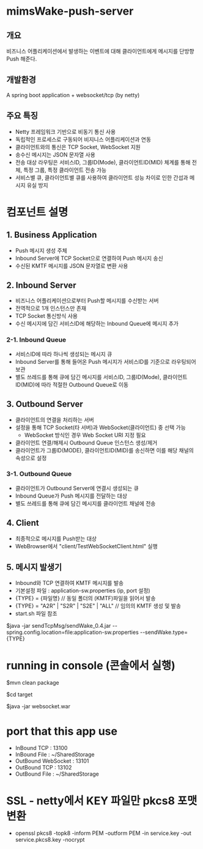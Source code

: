 ﻿# mimsWake-push-server

## 개요
비즈니스 어플리케이션에서 발생하는 이벤트에 대해 클라이언트에게 메시지를 단방향 Push 해준다.

## 개발환경
A spring boot application + websocket/tcp (by netty)

## 주요 특징
* Netty 프레임워크 기반으로 비동기 통신 사용
* 독립적인 프로세스로 구동되어 비지니스 어플리케이션과 연동
* 클라이언트와의 통신은 TCP Socket, WebSocket 지원
* 송수신 메시지는 JSON 문자열 사용
* 전송 대상 라우팅은 서비스ID, 그룹ID(Mode), 클라이언트ID(MID) 체계를 통해 전체, 특정 그룹, 특정 클라이언트 전송 가능
* 서비스별 큐, 클라이언트별 큐를 사용하여 클라이언트 성능 차이로 인한 간섭과 메시지 유실 방지

# 컴포넌트 설명
## 1. Business Application
* Push 메시지 생성 주체
* Inbound Server에 TCP Socket으로 연결하여 Push 메시지 송신
* 수신된 KMTF 메시지를 JSON 문자열로 변환 사용

## 2. Inbound Server
* 비즈니스 어플리케이션으로부터 Push할 메시지를 수신받는 서버
* 전역적으로 1개 인스턴스만 존재
* TCP Socket 통신방식 사용
* 수신 메시지에 담긴 서비스ID에 해당하는 Inbound Queue에 메시지 추가

### 2-1. Inbound Queue
* 서비스ID에 따라 하나씩 생성되는 메시지 큐
* Inbound Server를 통해 들어온 Push 메시지가 서비스ID를 기준으로 라우팅되어 보관
* 별도 쓰레드를 통해 큐에 담긴 메시지를 서비스ID, 그룹ID(Mode), 클라이언트ID(MID)에 따라 적절한 Outbound Queue로 이동

## 3. Outbound Server
* 클라이언트의 연결을 처리하는 서버
* 설정을 통해 TCP Socket(타 서버)과 WebSocket(클라이언트) 중 선택 가능
  - WebSocket 방식인 경우 Web Socket URI 지정 필요
* 클라이언트 연결/해제시 Outbound Queue 인스턴스 생성/제거
* 클라이언트가 그룹ID(MODE), 클라이언트ID(MID)를 송신하면 이를 해당 채널의 속성으로 설정

### 3-1. Outbound Queue
* 클라이언트가 Outbound Server에 연결시 생성되는 큐
* Inbound Queue가 Push 메시지를 전달하는 대상
* 별도 쓰레드를 통해 큐에 담긴 메시지를 클라이언트 채널에 전송

## 4. Client
* 최종적으로 메시지를 Push받는 대상
* WebBrowser에서 "client/TestWebSocketClient.html" 실행

## 5. 메시지 발생기
* Inbound와 TCP 연결하여 KMTF 메시지를 발송
* 기본설정 파일 : application-sw.properties  (ip, port 설정)
* {TYPE} = {파일명}                          // 동일 폴더의 (KMTF)파일을 읽어서 발송
* {TYPE} = "A2R" | "S2R" | "S2E" | "ALL"   // 임의의 KMTF 생성 및 발송
* start.sh 파일 참조

$java -jar sendTcpMsg/sendWake_0.4.jar --spring.config.location=file:application-sw.properties --sendWake.type={TYPE}


# running in console (콘솔에서 실행)
$mvn clean package

$cd target

$java -jar websocket.war

# port that this app use
* InBound  TCP  : 13100
* InBound  File : ~/SharedStorage
* OutBound WebSocket : 13101
* OutBound TCP  : 13102
* OutBound File : ~/SharedStorage

# SSL - netty에서 KEY 파일만 pkcs8 포맷 변환
* openssl pkcs8 -topk8 -inform PEM -outform PEM -in service.key -out service.pkcs8.key -nocrypt
